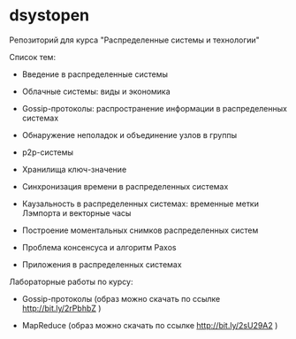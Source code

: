 # dsystopen

Репозиторий для курса "Распределенные системы и технологии"

Список тем:

* Введение в распределенные системы

* Облачные системы: виды и экономика

* Gossip-протоколы: распространение информации в распределенных системах

* Обнаружение неполадок и объединение узлов в группы

* p2p-системы

* Хранилища ключ-значение

* Синхронизация времени в распределенных системах

* Каузальность в распределенных системах: временные метки Лэмпорта и векторные часы

* Построение моментальных снимков распределенных систем

* Проблема консенсуса и алгоритм Paxos

* Приложения в распределенных системах

Лабораторные работы по курсу:

* Gossip-протоколы (образ можно скачать по ссылке http://bit.ly/2rPbhbZ )

* MapReduce (образ можно скачать по ссылке  http://bit.ly/2sU29A2 )
